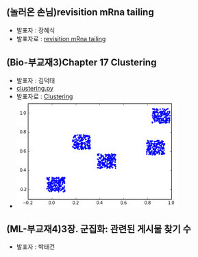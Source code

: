 
## (놀러온 손님)revisition mRna tailing
- 발표자 : 장혜식
- 발표자료 : [revisition mRna tailing](https://docs.google.com/file/d/0Bx2HRnvXDiZ5MzJYMHZlWHJBNjg/edit)

## (Bio-부교재3)Chapter 17 Clustering
- 발표자 : 김덕태
- [clustering.py](https://docs.google.com/file/d/0B9e89I-4MR7jUkwzZXZVbUpXRE0/edit)
- 발표자료 : [Clustering](http://nbviewer.ipython.org/github/biopy/biopy.github.io/blob/master/notebook/Part3/Week8/clutering.ipynb)
- ![c3_17](/doc/img/clustering.png)

## (ML-부교재4)3장. 군집화: 관련된 게시물 찾기 수
- 발표자 : 박태건
